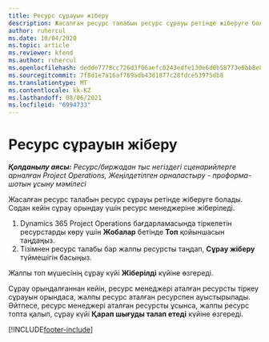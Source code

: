 ```yaml
---
title: Ресурс сұрауын жіберу
description: Жасалған ресурс талабын ресурс сұрауы ретінде жіберуге болады. Содан кейін сұрау орындау үшін ресурс менеджеріне жіберіледі.
author: ruhercul
ms.date: 10/04/2020
ms.topic: article
ms.reviewer: kfend
ms.author: ruhercul
ms.openlocfilehash: dedde7778cc726d3f06aefc0243edfe130e6d0b58773e0bb8e87cfcb13f1cc79
ms.sourcegitcommit: 7f8d1e7a16af769adb43d1877c28fdce53975db8
ms.translationtype: MT
ms.contentlocale: kk-KZ
ms.lasthandoff: 08/06/2021
ms.locfileid: "6994733"
---
```

# <a name="submit-a-resource-request"></a>Ресурс сұрауын жіберу

_**Қолданылу аясы:** Ресурс/биржадан тыс негіздегі сценарийлерге арналған Project Operations, Жеңілдетілген орналастыру - проформа-шотын ұсыну мәмілесі_

Жасалған ресурс талабын ресурс сұрауы ретінде жіберуге болады. Содан кейін сұрау орындау үшін ресурс менеджеріне жіберіледі.

1. Dynamics 365 Project Operations бағдарламасында тіркелетін ресурстарды көру үшін **Жобалар** бетінде **Топ** қойыншасын таңдаңыз. 
2. Тізімнен ресурс талабы бар жалпы ресурсты таңдап, **Сұрау жіберу** түймешігін басыңыз.

Жалпы топ мүшесінің сұрау күйі **Жіберілді** күйіне өзгереді.

Сұрау орындалғаннан кейін, ресурс менеджері аталған ресурсты тіркеу сұрауын орындаса, жалпы ресурс аталған ресурспен ауыстырылады. Әйтпесе, ресурс менеджері аталған ресурсты ұсынса, жалпы ресурс топта қалып, сұрау күйі **Қарап шығуды талап етеді** күйіне өзгереді.


[!INCLUDE[footer-include](../includes/footer-banner.md)]